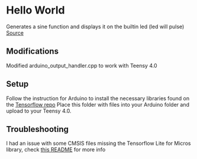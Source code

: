 # Hello World 
Generates a sine function and displays it on the builtin led (led will pulse)
[Source](https://github.com/tensorflow/tensorflow/tree/master/tensorflow/lite/micro/examples/hello_world/arduino)

## Modifications 
Modified arduino_output_handler.cpp to work with Teensy 4.0

## Setup 
Follow the instruction for Arduino to install the necessary libraries found on the [Tensorflow repo](https://github.com/tensorflow/tensorflow/blob/master/tensorflow/lite/micro/examples/hello_world/README.md)
Place this folder with files into your Arduino folder and upload to your Teensy 4.0. 

## Troubleshooting
I had an issue with some CMSIS files missing the Tensorflow Lite for Micros library, check [this README](https://github.com/mingyeeee/Teensy4.0-TF-lite-micro/blob/main/README.md) for more info
